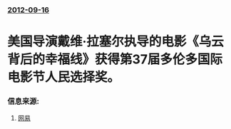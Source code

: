 ### [2012-09-16](/news/2012/09/16/index.md)

##### 
#  美国导演戴维·拉塞尔执导的电影《乌云背后的幸福线》获得第37届多伦多国际电影节人民选择奖。




### 信息来源:

1. [网易](http://news.163.com/12/0917/09/8BJIISR700014JB5.html)
